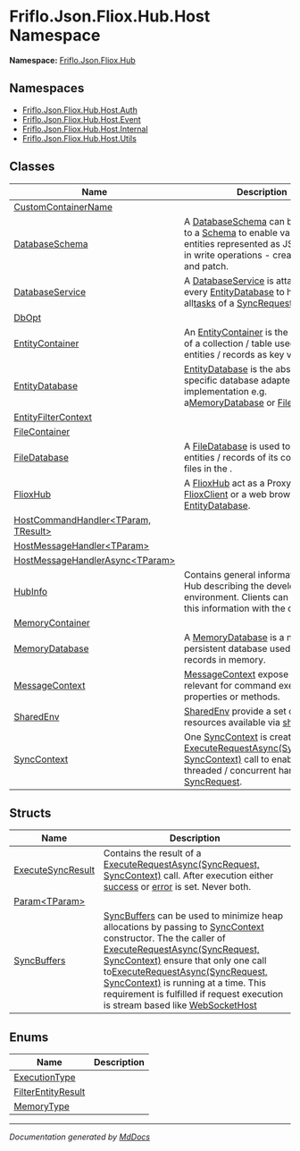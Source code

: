 ﻿<!--  
  <auto-generated>   
    The contents of this file were generated by a tool.  
    Changes to this file may be list if the file is regenerated  
  </auto-generated>   
-->

# Friflo.Json.Fliox.Hub.Host Namespace

**Namespace:** [Friflo.Json.Fliox.Hub](../index.md)  

## Namespaces

- [Friflo.Json.Fliox.Hub.Host.Auth](Auth/index.md)
- [Friflo.Json.Fliox.Hub.Host.Event](Event/index.md)
- [Friflo.Json.Fliox.Hub.Host.Internal](Internal/index.md)
- [Friflo.Json.Fliox.Hub.Host.Utils](Utils/index.md)

## Classes

| Name                                                                    | Description                                                                                                                                                                                                                                                |
| ----------------------------------------------------------------------- | ---------------------------------------------------------------------------------------------------------------------------------------------------------------------------------------------------------------------------------------------------------- |
| [CustomContainerName](CustomContainerName/index.md)                     |                                                                                                                                                                                                                                                            |
| [DatabaseSchema](DatabaseSchema/index.md)                               | A [DatabaseSchema](DatabaseSchema/index.md) can be assigned to a [Schema](EntityDatabase/properties/Schema.md) to enable validation of entities represented as JSON used in write operations \- create, upsert and patch.                                  |
| [DatabaseService](DatabaseService/index.md)                             | A [DatabaseService](DatabaseService/index.md) is attached to every [EntityDatabase](EntityDatabase/index.md) to handle all[tasks](../Protocol/SyncRequest/fields/tasks.md) of a [SyncRequest](../Protocol/SyncRequest/index.md).                           |
| [DbOpt](DbOpt/index.md)                                                 |                                                                                                                                                                                                                                                            |
| [EntityContainer](EntityContainer/index.md)                             | An [EntityContainer](EntityContainer/index.md) is the abstraction of a collection \/ table used to store entities \/ records  as key value pairs.                                                                                                          |
| [EntityDatabase](EntityDatabase/index.md)                               | [EntityDatabase](EntityDatabase/index.md) is the abstraction for specific database adapter \/ implementation e.g. a[MemoryDatabase](MemoryDatabase/index.md) or [FileDatabase](FileDatabase/index.md).                                                     |
| [EntityFilterContext](EntityFilterContext/index.md)                     |                                                                                                                                                                                                                                                            |
| [FileContainer](FileContainer/index.md)                                 |                                                                                                                                                                                                                                                            |
| [FileDatabase](FileDatabase/index.md)                                   | A [FileDatabase](FileDatabase/index.md) is used to store the entities \/ records of its containers as files in the .                                                                                                                                       |
| [FlioxHub](FlioxHub/index.md)                                           | A [FlioxHub](FlioxHub/index.md) act as a Proxy between a [FlioxClient](../Client/FlioxClient/index.md) or a web browser and an [EntityDatabase](EntityDatabase/index.md).                                                                                  |
| [HostCommandHandler\<TParam, TResult\>](HostCommandHandler-2/index.md)  |                                                                                                                                                                                                                                                            |
| [HostMessageHandler\<TParam\>](HostMessageHandler-1/index.md)           |                                                                                                                                                                                                                                                            |
| [HostMessageHandlerAsync\<TParam\>](HostMessageHandlerAsync-1/index.md) |                                                                                                                                                                                                                                                            |
| [HubInfo](HubInfo/index.md)                                             | Contains general information about a Hub describing the development environment. Clients can request this information with the command                                                                                                                     |
| [MemoryContainer](MemoryContainer/index.md)                             |                                                                                                                                                                                                                                                            |
| [MemoryDatabase](MemoryDatabase/index.md)                               | A [MemoryDatabase](MemoryDatabase/index.md) is a non\-persistent database used to store records in memory.                                                                                                                                                 |
| [MessageContext](MessageContext/index.md)                               | [MessageContext](MessageContext/index.md) expose all data relevant for command execution as properties or methods.                                                                                                                                         |
| [SharedEnv](SharedEnv/index.md)                                         | [SharedEnv](SharedEnv/index.md) provide a set of shared resources available via [sharedEnv](FlioxHub/fields/sharedEnv.md).                                                                                                                                 |
| [SyncContext](SyncContext/index.md)                                     | One [SyncContext](SyncContext/index.md) is created per [ExecuteRequestAsync(SyncRequest, SyncContext)](FlioxHub/methods/ExecuteRequestAsync.md) call to enable multi threaded \/ concurrent handling of a [SyncRequest](../Protocol/SyncRequest/index.md). |

## Structs

| Name                                            | Description                                                                                                                                                                                                                                                                                                                                                                                                                                                                                                                             |
| ----------------------------------------------- | --------------------------------------------------------------------------------------------------------------------------------------------------------------------------------------------------------------------------------------------------------------------------------------------------------------------------------------------------------------------------------------------------------------------------------------------------------------------------------------------------------------------------------------- |
| [ExecuteSyncResult](ExecuteSyncResult/index.md) | Contains the result of a [ExecuteRequestAsync(SyncRequest, SyncContext)](FlioxHub/methods/ExecuteRequestAsync.md) call. After execution either [success](ExecuteSyncResult/fields/success.md) or [error](ExecuteSyncResult/fields/error.md) is set. Never both.                                                                                                                                                                                                                                                                         |
| [Param\<TParam\>](Param-1/index.md)             |                                                                                                                                                                                                                                                                                                                                                                                                                                                                                                                                         |
| [SyncBuffers](SyncBuffers/index.md)             | [SyncBuffers](SyncBuffers/index.md) can be used to minimize heap allocations by passing to [SyncContext](SyncContext/index.md) constructor.  The the caller of [ExecuteRequestAsync(SyncRequest, SyncContext)](FlioxHub/methods/ExecuteRequestAsync.md) ensure that only one call to[ExecuteRequestAsync(SyncRequest, SyncContext)](FlioxHub/methods/ExecuteRequestAsync.md) is running at a time.            This requirement is fulfilled if request execution is stream based like [WebSocketHost](../Remote/WebSocketHost/index.md) |

## Enums

| Name                                              | Description |
| ------------------------------------------------- | ----------- |
| [ExecutionType](ExecutionType/index.md)           |             |
| [FilterEntityResult](FilterEntityResult/index.md) |             |
| [MemoryType](MemoryType/index.md)                 |             |

___

*Documentation generated by [MdDocs](https://github.com/ap0llo/mddocs)*
